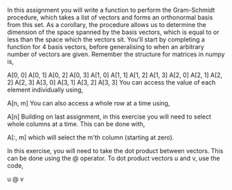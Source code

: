 In this assignment you will write a function to perform the Gram-Schmidt procedure, which takes a list of vectors and forms an orthonormal basis from this set. As a corollary, the procedure allows us to determine the dimension of the space spanned by the basis vectors, which is equal to or less than the space which the vectors sit.
You'll start by completing a function for 4 basis vectors, before generalising to when an arbitrary number of vectors are given.
Remember the structure for matrices in numpy is,

A[0, 0]  A[0, 1]  A[0, 2]  A[0, 3]
A[1, 0]  A[1, 1]  A[1, 2]  A[1, 3]
A[2, 0]  A[2, 1]  A[2, 2]  A[2, 3]
A[3, 0]  A[3, 1]  A[3, 2]  A[3, 3]
You can access the value of each element individually using,

A[n, m]
You can also access a whole row at a time using,

A[n]
Building on last assignment, in this exercise you will need to select whole columns at a time. This can be done with,

A[:, m]
which will select the m'th column (starting at zero).

In this exercise, you will need to take the dot product between vectors. This can be done using the @ operator. To dot product vectors u and v, use the code,

u @ v
